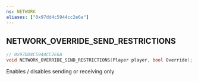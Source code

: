 ```yaml
---
ns: NETWORK
aliases: ["0x97dd4c5944cc2e6a"]
---
```

## NETWORK_OVERRIDE_SEND_RESTRICTIONS

```c
// 0x97DD4C5944CC2E6A
void NETWORK_OVERRIDE_SEND_RESTRICTIONS(Player player, bool Override);
```

Enables / disables sending or receiving only

